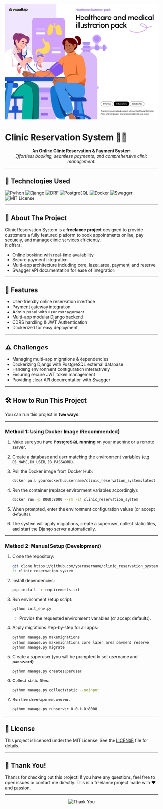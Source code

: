 
<!-- Project Banner Image -->
<p align="center">
  <img src="./medical_banner.webp" alt="Clinic Reservation System" width="800" />
</p>

# Clinic Reservation System 🏥📅

<p align="center">
  <strong>An Online Clinic Reservation & Payment System</strong><br>
  <em>Effortless booking, seamless payments, and comprehensive clinic management.</em>
</p>

---

## 🚀 Technologies Used

![Python](https://img.shields.io/badge/Python-3.11-blue?logo=python&style=flat-square)
![Django](https://img.shields.io/badge/Django-5.1.6-green?logo=django&style=flat-square)
![DRF](https://img.shields.io/badge/DRF-3.15.2-blue?style=flat-square)
![PostgreSQL](https://img.shields.io/badge/PostgreSQL-15.3-blue?logo=postgresql&style=flat-square)
![Docker](https://img.shields.io/badge/Docker-24.0-blue?logo=docker&style=flat-square)
![Swagger](https://img.shields.io/badge/Swagger-API-orange?style=flat-square)
![MIT License](https://img.shields.io/badge/License-MIT-green?style=flat-square)

---

## 📌 About The Project

Clinic Reservation System is a **freelance project** designed to provide customers a fully featured platform to book appointments online, pay securely, and manage clinic services efficiently.  
It offers:  
- Online booking with real-time availability  
- Secure payment integration  
- Multi-app architecture including core, lazer_area, payment, and reserve  
- Swagger API documentation for ease of integration

---

## 🎯 Features

- User-friendly online reservation interface  
- Payment gateway integration  
- Admin panel with user management  
- Multi-app modular Django backend  
- CORS handling & JWT Authentication  
- Dockerized for easy deployment  

---

## ⚠️ Challenges

- Managing multi-app migrations & dependencies  
- Dockerizing Django with PostgreSQL external database  
- Handling environment configuration interactively  
- Ensuring secure JWT token management  
- Providing clear API documentation with Swagger

---

## 🛠️ How to Run This Project

You can run this project in **two ways**:

---

### Method 1: Using Docker Image (Recommended)

1. Make sure you have **PostgreSQL running** on your machine or a remote server.  
2. Create a database and user matching the environment variables (e.g. `DB_NAME`, `DB_USER`, `DB_PASSWORD`).  
3. Pull the Docker image from Docker Hub:  
   ```bash
   docker pull yourdockerhubusername/clinic_reservation_system:latest


4. Run the container (replace environment variables accordingly):

   ```bash
   docker run -p 8000:8000 --rm -it clinic_reservation_system
   ```
5. When prompted, enter the environment configuration values (or accept defaults).
6. The system will apply migrations, create a superuser, collect static files, and start the Django server automatically.

---

### Method 2: Manual Setup (Development)

1. Clone the repository:

   ```bash
   git clone https://github.com/yourusername/clinic_reservation_system.git
   cd clinic_reservation_system
   ```
2. Install dependencies:

   ```bash
   pip install -r requirements.txt
   ```
3. Run environment setup script:

   ```bash
   python init_env.py
   ```

   * Provide the requested environment variables (or accept defaults).
4. Apply migrations step-by-step for all apps:

   ```bash
   python manage.py makemigrations
   python manage.py makemigrations core lazer_area payment reserve
   python manage.py migrate
   ```
5. Create a superuser (you will be prompted to set username and password):

   ```bash
   python manage.py createsuperuser
   ```
6. Collect static files:

   ```bash
   python manage.py collectstatic --noinput
   ```
7. Run the development server:

   ```bash
   python manage.py runserver 0.0.0.0:8000
   ```

---

## 📄 License

This project is licensed under the MIT License. See the [LICENSE](LICENSE) file for details.

---

## 🙌 Thank You!

Thanks for checking out this project! If you have any questions, feel free to open issues or contact me directly.
This is a freelance project made with ❤️ and passion.

---

<p align="center">
  <img src="https://encrypted-tbn0.gstatic.com/images?q=tbn:ANd9GcR7QoXmAh6XSNXMO4vaXKMU3rMtO8VcXwkwaw&s" alt="Thank You" width="150" />
</p>
